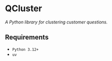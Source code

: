 # QCluster
_A Python library for clustering customer questions._

## Requirements
- `Python 3.12+`
- `uv`
